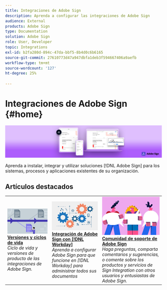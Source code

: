 ```yaml
---
title: Integraciones de Adobe Sign
description: Aprenda a configurar las integraciones de Adobe Sign
audience: External
products: Adobe Sign
type: Documentation
solution: Adobe Sign
role: User, Developer
topic: Integrations
exl-id: b2fa280d-894c-47da-bbf5-8b4d0c6b6165
source-git-commit: 27610773d47a947dbfa1deb3f594667406a9aefb
workflow-type: tm+mt
source-wordcount: '127'
ht-degree: 25%

---
```


# Integraciones de Adobe Sign {#home}

![banner](images/sign-banner.png)

Aprenda a instalar, integrar y utilizar soluciones [!DNL Adobe Sign] para los sistemas, procesos y aplicaciones existentes de su organización.

## Artículos destacados

<table style="table-layout:fixed">
<tr>
  <td>
    <a href="versions.md">
    <img alt="Candidato" src="images/versions.png"/>
    </a>
    <div>
    <a href="versions.md"><strong>Versiones y ciclos de vida</strong></a>
    </div>
    <em>Ciclo de vida y versiones de producto de las integraciones de Adobe Sign.</em>
    <br>
  </td>
  <td>
    <a href="workday/tutorial-video.md">
    <img alt="Integración de Adobe Sign con [!DNL Workday]" src="images/wd-integration.png"/>
    </a>
    <div>
    <a href="workday/tutorial-video.md"><strong>Integración de Adobe Sign con [!DNL Workday]</strong></a>
    </div>
    <em>Aprenda a configurar Adobe Sign para que funcione en [!DNL Workday] para administrar todos sus documentos</em>
  </td>
  <td>
    <a href="https://community.adobe.com/t5/adobe-sign/bd-p/adobe-sign?page=1&amp;sort=latest_replies&amp;filter=all">
    <img alt="Comunidad de soporte de Adobe Sign" src="images/sign-forum.png"/>
    </a>
    <div>
    <a href="https://community.adobe.com/t5/adobe-sign/bd-p/adobe-sign?page=1&amp;sort=latest_replies&amp;filter=all"><strong>Comunidad de soporte de Adobe Sign</strong></a>
    </div>
    <em>Haga preguntas, comparta comentarios y sugerencias, o comente sobre los productos y servicios de Sign Integration con otros usuarios y entusiastas de Adobe Sign.</em>
    <br>
  </td>
</tr>
</table>
